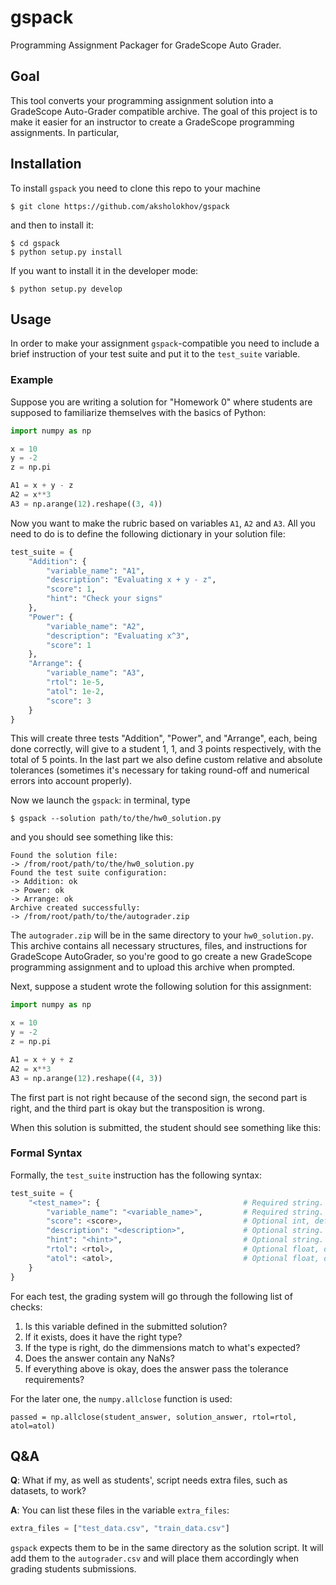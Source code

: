 # gspack
Programming Assignment Packager for GradeScope Auto Grader.

## Goal
This tool converts your programming assignment solution into a GradeScope Auto-Grader compatible archive. The goal of
this project is to make it easier for an instructor to create a GradeScope programming assignments. In particular,

## Installation

To install `gspack` you need to clone this repo to your machine

```shell script
$ git clone https://github.com/aksholokhov/gspack
```
and then to install it:
```shell script
$ cd gspack 
$ python setup.py install
```
If you want to install it in the developer mode:
```shell script
$ python setup.py develop
```

## Usage 
In order to make your assignment `gspack`-compatible you need to include a brief instruction of your test suite 
and put it to the `test_suite` variable.
 
### Example
Suppose you are writing a solution for "Homework 0" where students are supposed to familiarize themselves with the
 basics of Python:

```python
import numpy as np

x = 10
y = -2
z = np.pi

A1 = x + y - z
A2 = x**3
A3 = np.arange(12).reshape((3, 4))
```
Now you want to make the rubric based on variables `A1`, `A2` and `A3`. All you need to do is to define the following 
dictionary in your solution file:
```python
test_suite = {
    "Addition": {
        "variable_name": "A1",
        "description": "Evaluating x + y - z",
        "score": 1,
        "hint": "Check your signs"
    },
    "Power": {
        "variable_name": "A2",
        "description": "Evaluating x^3",
        "score": 1
    },
    "Arrange": {
        "variable_name": "A3",
        "rtol": 1e-5,
        "atol": 1e-2,
        "score": 3
    }
}
```
This will create three tests "Addition", "Power", and "Arrange", each, being done correctly, will give to a student 
1, 1, and 3 points respectively, with the total of 5 points. In the last part we also define custom relative and absolute
tolerances (sometimes it's necessary for taking round-off and numerical errors into account properly). 

Now we launch the `gspack`: in terminal, type
```shell script
$ gspack --solution path/to/the/hw0_solution.py
```
and you should see something like this:
```shell script
Found the solution file:
-> /from/root/path/to/the/hw0_solution.py
Found the test suite configuration:
-> Addition: ok
-> Power: ok
-> Arrange: ok
Archive created successfully:
-> /from/root/path/to/the/autograder.zip
```
The `autograder.zip` will be in the same directory to your `hw0_solution.py`. This archive contains all necessary
structures, files, and instructions for GradeScope AutoGrader, so you're good to go create a new GradeScope programming
assignment and to upload this archive when prompted. 

Next, suppose a student wrote the following solution for this assignment: 
```python
import numpy as np

x = 10
y = -2
z = np.pi

A1 = x + y + z
A2 = x**3
A3 = np.arange(12).reshape((4, 3))
```

The first part is not right because of the second sign, the second part is right, and the third part is okay
but the transposition is wrong. 

When this solution is submitted, the student should see something like this:

### Formal Syntax
Formally, the `test_suite` instruction has the following syntax:

```python
test_suite = {
    "<test_name>": {                                # Required string. <test_name> is whatever string you want.
        "variable_name": "<variable_name>",         # Required string. Substitute the name of the variable to check.
        "score": <score>,                           # Optional int, default = 1. How many points to give for this part. 
        "description": "<description>",             # Optional string. Description of the test, appears in the test title.
        "hint": "<hint>",                           # Optional string. Appears when a student does this part wrong.
        "rtol": <rtol>,                             # Optional float, default = 1e-8, relative tolerance.
        "atol": <atol>,                             # Optional float, default = 1e-5, absolute tolerance.
    }
}
```

For each test, the grading system will go through the following list of checks:
1. Is this variable defined in the submitted solution? 
2. If it exists, does it have the right type?
3. If the type is right, do the dimmensions match to what's expected?
4. Does the answer contain any NaNs?
5. If everything above is okay, does the answer pass the tolerance requirements?

For the later one, the `numpy.allclose` function is used:
```shell script
passed = np.allclose(student_answer, solution_answer, rtol=rtol, atol=atol)
```

## Q&A
**Q**: What if my, as well as students',  script needs extra files, such as datasets, to work?

**A**: You can list these files in the variable `extra_files`:
```python
extra_files = ["test_data.csv", "train_data.csv"]
``` 
`gspack` expects them to be in the same directory as the solution script. It will add them to the `autograder.csv` 
and will place them accordingly when grading students submissions. 